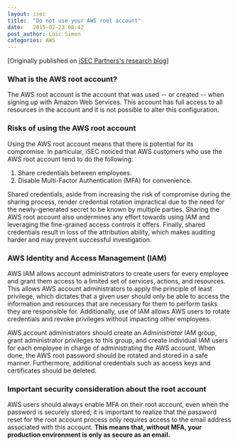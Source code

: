 ```yaml
---
layout: isec
title:  "Do not use your AWS root account"
date:   2015-02-23 08:42
post_author: Loïc Simon
categories: AWS
---
```


[Originally published on <a target="_blank" href="https://isecpartners.github.io/">iSEC Partners's research blog</a>]

### What is the AWS root account?

The AWS root account is the account that was used -- or created -- when signing
up with Amazon Web Services. This account has full access to all resources in
the account and it is not possible to alter this configuration.

### Risks of using the AWS root account

Using the AWS root account means that there is potential for its compromise.
In particular, iSEC noticed that AWS customers who use the AWS root account
tend to do the following:

1. Share credentials between employees.
1. Disable Multi-Factor Authentication (MFA) for convenience.

Shared credentials, aside from increasing the risk of compromise during the
sharing process, render credential rotation impractical due to the need for the
newly-generated secret to be known by multiple parties. Sharing the AWS root
account also undermines any effort towards using IAM and leveraging the
fine-grained access controls it offers. Finally, shared credentials result in
loss of the attribution ability, which makes auditing harder and may prevent
successful investigation.

### AWS Identity and Access Management (IAM)

AWS IAM allows account administrators to create users for every employee and
grant them access to a limited set of services, actions, and resources. This
allows AWS account administrators to apply the principle of least privilege,
which dictates that a given user should only be able to access the information
and resources that are necessary for them to perform tasks they are responsible
for. Additionally, use of IAM allows AWS users to rotate credentials and revoke
privileges without impacting other employees.

AWS account administrators should create an *Administrator* IAM group, grant
administrator privileges to this group, and create individual IAM users for
each employee in charge of administrating the AWS account. When done, the AWS
root password should be rotated and stored in a safe manner. Furthermore,
additional credentials such as access keys and certificates should be deleted.

### Important security consideration about the root account

AWS users should always enable MFA on their root account, even when the
password is securely stored; it is important to realize that the password reset
for the root account process only requires access to the email address
associated with this account. **This means that, without MFA, your production
environment is only as secure as an email.**
